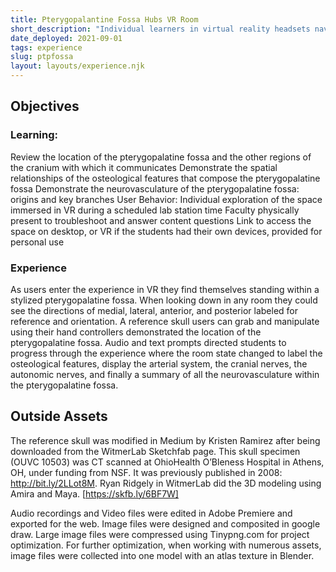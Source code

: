 ```yaml
---
title: Pterygopalantine Fossa Hubs VR Room
short_description: "Individual learners in virtual reality headsets navigate the complex brain region of the pterygopalatine fossa."
date_deployed: 2021-09-01
tags: experience
slug: ptpfossa
layout: layouts/experience.njk
---
```


## Objectives

### Learning:
Review the location of the pterygopalatine fossa and the other regions of the cranium with which it communicates
Demonstrate the spatial relationships of the osteological features that compose the pterygopalatine fossa
Demonstrate the neurovasculature of the pterygopalatine fossa: origins and key branches
User Behavior: 
Individual exploration of the space immersed in VR during a scheduled lab station time
Faculty physically present to troubleshoot and answer content questions
Link to access the space on desktop, or VR if the students had their own devices, provided for personal use

### Experience

As users enter the experience in VR they find themselves standing within a stylized pterygopalatine fossa. When looking down in any room they could see the directions of medial, lateral, anterior, and posterior labeled for reference and orientation. A reference skull users can grab and manipulate using their hand controllers demonstrated the location of the pterygopalatine fossa. Audio and text prompts directed students to progress through the experience where the room state changed to label the osteological features, display the arterial system, the cranial nerves, the autonomic nerves, and finally a summary of all the neurovasculature within the pterygopalatine fossa. 

## Outside Assets 
The reference skull was modified in Medium by Kristen Ramirez after being downloaded from the WitmerLab Sketchfab page. This skull specimen (OUVC 10503) was CT scanned at OhioHealth O’Bleness Hospital in Athens, OH, under funding from NSF. It was previously published in 2008: http://bit.ly/2LLot8M. Ryan Ridgely in WitmerLab did the 3D modeling using Amira and Maya.
[https://skfb.ly/6BF7W]

Audio recordings and Video files were edited in Adobe Premiere and exported for the web. Image files were designed and composited in google draw. Large image files were compressed using Tinypng.com for project optimization. For further optimization, when working with numerous assets,  image files were collected into one model with an  atlas texture in Blender.  
